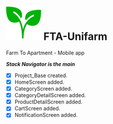 # ![alt text](https://github.com/schoolsupertech/FTA-Unifarm/blob/main/assets/images/plant_logo.png?raw=true) FTA-Unifarm

Farm To Apartment - Mobile app

**_Stack Navigator is the main_**

- [x] Project_Base created.
- [x] HomeScreen added.
- [x] CategoryScreen added.
- [x] CategoryDetailScreen added.
- [x] ProductDetailScreen added.
- [x] CartScreen added.
- [x] NotificationScreen added.
